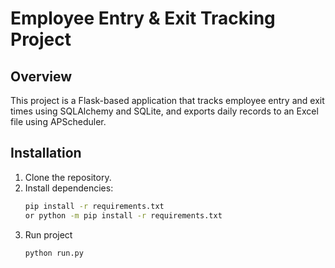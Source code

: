 # Employee Entry & Exit Tracking Project

## Overview

This project is a Flask-based application that tracks employee entry and exit times using SQLAlchemy and SQLite, and exports daily records to an Excel file using APScheduler.

## Installation

1. Clone the repository.
2. Install dependencies:
   ```bash
   pip install -r requirements.txt
   or python -m pip install -r requirements.txt 
3. Run project
   ```bash
   python run.py
